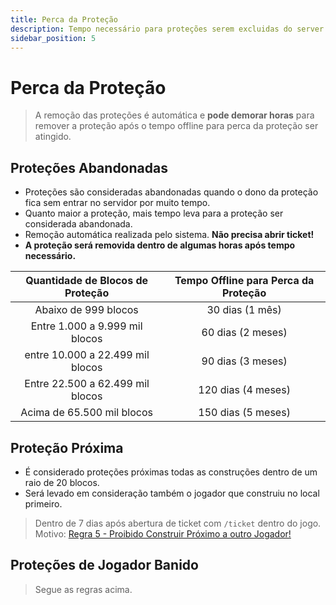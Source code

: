 ```yaml
---
title: Perca da Proteção
description: Tempo necessário para proteções serem excluidas do server.
sidebar_position: 5
---
```


# Perca da Proteção

> A remoção das proteções é automática e **pode demorar horas** para remover a proteção após o tempo offline para perca da proteção ser atingido.

## Proteções Abandonadas

* Proteções são consideradas abandonadas quando o dono da proteção fica sem entrar no servidor por muito tempo.
* Quanto maior a proteção, mais tempo leva para a proteção ser considerada abandonada.
* Remoção automática realizada pelo sistema. **Não precisa abrir ticket!**
* **A proteção será removida dentro de algumas horas após tempo necessário.**

| Quantidade de Blocos de Proteção | Tempo Offline para Perca da Proteção |
| :------------------------------: | :----------------------------------: |
| Abaixo de 999 blocos             | 30 dias (1 mês)                      |
| Entre 1.000 a 9.999 mil blocos   | 60 dias (2 meses)                    |
| entre 10.000 a 22.499 mil blocos | 90 dias (3 meses)                    |
| Entre 22.500 a 62.499 mil blocos | 120 dias (4 meses)                   |
| Acima de 65.500 mil blocos       | 150 dias (5 meses)                   |

## Proteção Próxima

* É considerado proteções próximas todas as construções dentro de um raio de 20 blocos.
* Será levado em consideração também o jogador que construiu no local primeiro.

> Dentro de 7 dias após abertura de ticket com `/ticket` dentro do jogo.  
> Motivo: [Regra 5 - Proibido Construir Próximo a outro Jogador!](../regras.md#5)

## Proteções de Jogador Banido

> Segue as regras acima.